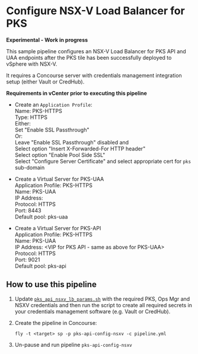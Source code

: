 # Configure NSX-V Load Balancer for PKS

**Experimental - Work in progress**

This sample pipeline configures an NSX-V Load Balancer for PKS API and UAA endpoints after the PKS tile has been successfully deployed to vSphere with NSX-V.

It requires a Concourse server with credentials management integration setup (either Vault or CredHub).

**Requirements in vCenter prior to executing this pipeline**

- Create an `Application Profile`:   
  Name: PKS-HTTPS  
  Type: HTTPS  
  Either:   
    Set "Enable SSL Passthrough"  
  Or:    
     Leave "Enable SSL Passthrough" disabled and  
     Select option "Insert X-Forwarded-For HTTP header"  
     Select option "Enable Pool Side SSL"  
     Select "Configure Server Certificate" and select appropriate cert for `pks` sub-domain   

- Create a Virtual Server for PKS-UAA  
  Application Profile: PKS-HTTPS   
  Name: PKS-UAA  
  IP Address: <VIP for PKS API>  
  Protocol: HTTPS  
  Port: 8443  
  Default pool: pks-uaa  

- Create a Virtual Server for PKS-API  
  Application Profile: PKS-HTTPS   
  Name: PKS-UAA  
  IP Address: <VIP for PKS API - same as above for PKS-UAA>  
  Protocol: HTTPS  
  Port: 9021  
  Default pool: pks-api  


## How to use this pipeline

1) Update [`pks_api_nsxv_lb_params.sh`](pks_api_nsxv_lb_params.sh) with the required PKS, Ops Mgr and NSXV credentials and then run the script to create all required secrets in your credentials management software (e.g. Vault or CredHub).  

2) Create the pipeline in Concourse:   

   `fly -t <target> sp -p pks-api-config-nsxv -c pipeline.yml`

3) Un-pause and run pipeline `pks-api-config-nsxv`
